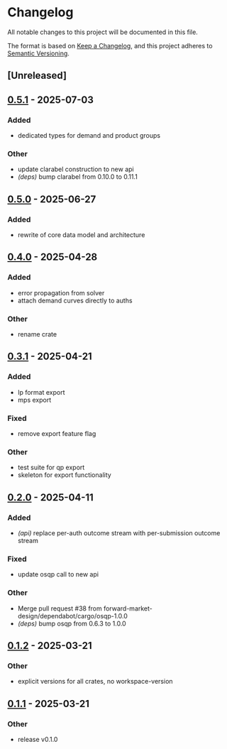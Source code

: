 # Changelog

All notable changes to this project will be documented in this file.

The format is based on [Keep a Changelog](https://keepachangelog.com/en/1.0.0/),
and this project adheres to [Semantic Versioning](https://semver.org/spec/v2.0.0.html).

## [Unreleased]

## [0.5.1](https://github.com/forward-market-design/flow-trading-service/compare/fts-solver-v0.5.0...fts-solver-v0.5.1) - 2025-07-03

### Added

- dedicated types for demand and product groups

### Other

- update clarabel construction to new api
- *(deps)* bump clarabel from 0.10.0 to 0.11.1

## [0.5.0](https://github.com/forward-market-design/flow-trading-service/compare/fts-solver-v0.4.0...fts-solver-v0.5.0) - 2025-06-27

### Added

- rewrite of core data model and architecture

## [0.4.0](https://github.com/forward-market-design/flow-trading-service/compare/fts-solver-v0.3.1...fts-solver-v0.4.0) - 2025-04-28

### Added

- error propagation from solver
- attach demand curves directly to auths

### Other

- rename crate

## [0.3.1](https://github.com/forward-market-design/flow-trading-service/compare/fts-solver-v0.3.0...fts-solver-v0.3.1) - 2025-04-21

### Added

- lp format export
- mps export

### Fixed

- remove export feature flag

### Other

- test suite for qp export
- skeleton for export functionality

## [0.2.0](https://github.com/forward-market-design/flow-trading-service/compare/fts-solver-v0.1.2...fts-solver-v0.2.0) - 2025-04-11

### Added

- *(api)* replace per-auth outcome stream with per-submission outcome stream

### Fixed

- update osqp call to new api

### Other

- Merge pull request #38 from forward-market-design/dependabot/cargo/osqp-1.0.0
- *(deps)* bump osqp from 0.6.3 to 1.0.0

## [0.1.2](https://github.com/forward-market-design/flow-trading-service/compare/fts-solver-v0.1.1...fts-solver-v0.1.2) - 2025-03-21

### Other

- explicit versions for all crates, no workspace-version

## [0.1.1](https://github.com/forward-market-design/flow-trading-service/compare/fts-solver-v0.1.0...fts-solver-v0.1.1) - 2025-03-21

### Other

- release v0.1.0
